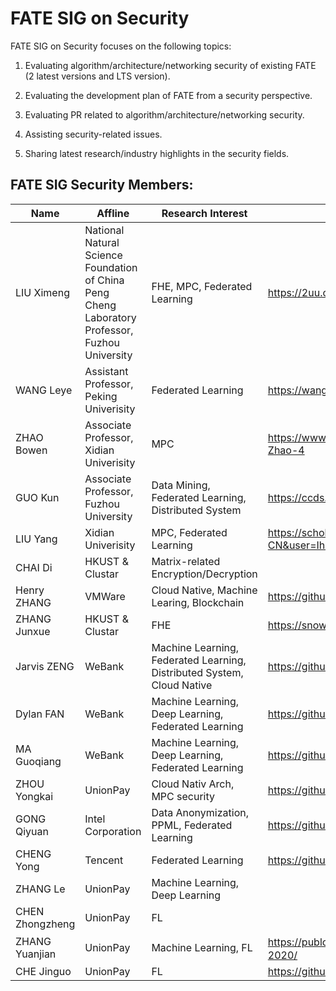 # FATE SIG on Security

FATE SIG on Security focuses on the following topics:

1. Evaluating algorithm/architecture/networking security of existing FATE (2 latest versions and LTS version).

2. Evaluating the development plan of FATE from a security perspective.

3. Evaluating PR related to algorithm/architecture/networking security.

4. Assisting security-related issues.

5. Sharing latest research/industry highlights in the security fields.

## FATE SIG Security Members:

| Name       | Affline | Research Interest | Links                      |
| ---------- | ------- | ----------------- | -------------------------- |
| LIU Ximeng | National Natural Science Foundation of China<br>Peng Cheng Laboratory</br>Professor, Fuzhou University | FHE, MPC, Federated Learning | https://2uu.org |
| WANG Leye  | Assistant Professor, Peking Univerisity | Federated Learning | https://wangleye.github.io |
| ZHAO Bowen | Associate Professor, Xidian Univerisity | MPC | https://www.researchgate.net/profile/Bowen-Zhao-4 |
| GUO Kun    | Associate Professor, Fuzhou University  | Data Mining, Federated Learning, Distributed System | https://ccds.fzu.edu.cn/info/1203/5028.htm |
| LIU Yang   | Xidian Univerisity | MPC, Federated Learning | https://scholar.google.com/citations?hl=zh-CN&user=IheXzHkAAAAJ |
| CHAI Di    | HKUST & Clustar    | Matrix-related Encryption/Decryption | |
| Henry ZHANG  | VMWare             | Cloud Native, Machine Learing, Blockchain | https://github.com/hainingzhang |
| ZHANG Junxue | HKUST & Clustar    | FHE | https://snowzjx.me |
| Jarvis ZENG  | WeBank             | Machine Learning, Federated Learning, Distributed System, Cloud Native | https://github.com/jarviszeng-zjc |
| Dylan FAN    | WeBank             | Machine Learning, Deep Learning, Federated Learning | https://github.com/dylan-fan |
| MA Guoqiang  | WeBank             | Machine Learning, Deep Learning, Federated Learning | https://github.com/mgqa34 |
| ZHOU Yongkai  | UnionPay             | Cloud Nativ Arch, MPC security | https://github.com/vistakk |
| GONG Qiyuan | Intel Corporation | Data Anonymization, PPML, Federated Learning | https://github.com/qiyuangong |
| CHENG Yong | Tencent | Federated Learning | https://github.com/YongGuCheng |
| ZHANG Le | UnionPay | Machine Learning, Deep Learning | |
| CHEN Zhongzheng | UnionPay | FL | |
| ZHANG Yuanjian | UnionPay | Machine Learning, FL | https://publons.com/researcher/ABE–6483－2020/ |
| CHE Jinguo | UnionPay | FL | https://github.com/majorinche |
